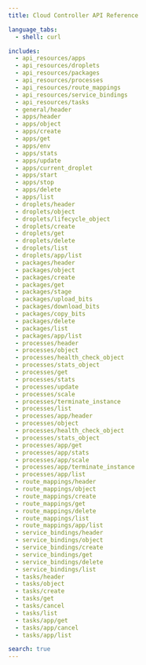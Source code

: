 ```yaml
---
title: Cloud Controller API Reference

language_tabs:
  - shell: curl

includes:
  - api_resources/apps
  - api_resources/droplets
  - api_resources/packages
  - api_resources/processes
  - api_resources/route_mappings
  - api_resources/service_bindings
  - api_resources/tasks
  - general/header
  - apps/header
  - apps/object
  - apps/create
  - apps/get
  - apps/env
  - apps/stats
  - apps/update
  - apps/current_droplet
  - apps/start
  - apps/stop
  - apps/delete
  - apps/list
  - droplets/header
  - droplets/object
  - droplets/lifecycle_object
  - droplets/create
  - droplets/get
  - droplets/delete
  - droplets/list
  - droplets/app/list
  - packages/header
  - packages/object
  - packages/create
  - packages/get
  - packages/stage
  - packages/upload_bits
  - packages/download_bits
  - packages/copy_bits
  - packages/delete
  - packages/list
  - packages/app/list
  - processes/header
  - processes/object
  - processes/health_check_object
  - processes/stats_object
  - processes/get
  - processes/stats
  - processes/update
  - processes/scale
  - processes/terminate_instance
  - processes/list
  - processes/app/header
  - processes/object
  - processes/health_check_object
  - processes/stats_object
  - processes/app/get
  - processes/app/stats
  - processes/app/scale
  - processes/app/terminate_instance
  - processes/app/list
  - route_mappings/header
  - route_mappings/object
  - route_mappings/create
  - route_mappings/get
  - route_mappings/delete
  - route_mappings/list
  - route_mappings/app/list
  - service_bindings/header
  - service_bindings/object
  - service_bindings/create
  - service_bindings/get
  - service_bindings/delete
  - service_bindings/list
  - tasks/header
  - tasks/object
  - tasks/create
  - tasks/get
  - tasks/cancel
  - tasks/list
  - tasks/app/get
  - tasks/app/cancel
  - tasks/app/list

search: true
---
```

